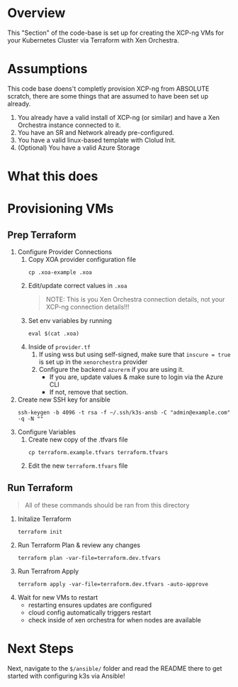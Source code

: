 # Overview

This "Section" of the code-base is set up for creating the XCP-ng VMs for your Kubernetes Cluster via Terraform with Xen Orchestra.

# Assumptions

This code base doens't completly provision XCP-ng from ABSOLUTE scratch, there are some things that are assumed to have been set up already.

1. You already have a valid install of XCP-ng (or similar) and have a Xen Orchestra instance connected to it.
1. You have an SR and Network already pre-configured.
1. You have a valid linux-based template with Clolud Init.
1. (Optional) You have a valid Azure Storage 

# What this does


# Provisioning VMs

## Prep Terraform

1. Configure Provider Connections
    1. Copy XOA provider configuration file
        ```
        cp .xoa-example .xoa
        ```
    1. Edit/update correct values in `.xoa`
        >NOTE: This is you Xen Orchestra connection details, not your XCP-ng connection details!!!
    1. Set env variables by running
        ```
        eval $(cat .xoa)
        ```
    1. Inside of `provider.tf`
        1. If using wss but using self-signed, make sure that `inscure = true` is set up in the `xenorchestra` provider
        1. Configure the backend `azurerm` if you are using it.
            - If you are, update values & make sure to login via the Azure CLI
            - If not, remove that section.
1. Create new SSH key for ansible
    ```
    ssh-keygen -b 4096 -t rsa -f ~/.ssh/k3s-ansb -C "admin@example.com" -q -N ""
    ```
1. Configure Variables
    1. Create new copy of the .tfvars file
        ```
        cp terraform.example.tfvars terraform.tfvars
        ```
    1. Edit the new `terraform.tfvars` file
## Run Terraform

>All of these commands should be ran from this directory

1. Initalize Terraform
    ```
    terraform init
    ```
1. Run Terraform Plan & review any changes
    ```
    terraform plan -var-file=terraform.dev.tfvars
    ```
1. Run Terrafrom Apply
    ```
    terraform apply -var-file=terraform.dev.tfvars -auto-approve
    ```
1. Wait for new VMs to restart
    - restarting ensures updates are configured
    - cloud config automatically triggers restart
    - check inside of xen orchestra for when nodes are available

# Next Steps

Next, navigate to the `$/ansible/` folder and read the README there to get started with configuring k3s via Ansible!
